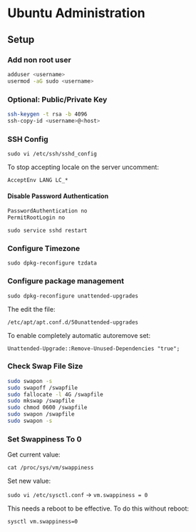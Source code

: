 # Ubuntu Administration

## Setup

### Add non root user

```sh
adduser <username>
usermod -aG sudo <username>
```

### Optional: Public/Private Key

```sh
ssh-keygen -t rsa -b 4096
ssh-copy-id <username>@<host>
```

### SSH Config

`sudo vi /etc/ssh/sshd_config`

To stop accepting locale on the server uncomment:

`AcceptEnv LANG LC_*`

#### Disable Password Authentication

```sh
PasswordAuthentication no
PermitRootLogin no
```

`sudo service sshd restart`

### Configure Timezone

`sudo dpkg-reconfigure tzdata`

### Configure package management

`sudo dpkg-reconfigure unattended-upgrades`

The edit the file:

`/etc/apt/apt.conf.d/50unattended-upgrades`

To enable completely automatic autoremove set:

`Unattended-Upgrade::Remove-Unused-Dependencies "true";`

### Check Swap File Size

```sh
sudo swapon -s
sudo swapoff /swapfile
sudo fallocate -l 4G /swapfile
sudo mkswap /swapfile
sudo chmod 0600 /swapfile
sudo swapon /swapfile
sudo swapon -s
```

### Set Swappiness To 0

Get current value:

`cat /proc/sys/vm/swappiness` 

Set new value:

`sudo vi /etc/sysctl.conf` -> `vm.swappiness = 0`

This needs a reboot to be effective. To do this without reboot:

`sysctl vm.swappiness=0`
